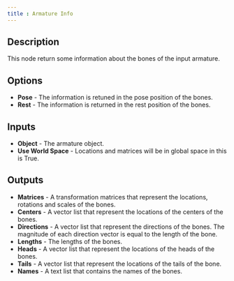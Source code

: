 ```yaml
---
title : Armature Info
---
```


## Description

This node return some information about the bones of the input armature.

## Options

- **Pose** - The information is retuned in the pose position of the bones.
- **Rest** - The information is returned in the rest position of the bones.

## Inputs

- **Object** - The armature object.
- **Use World Space** - Locations and matrices will be in global space in this
  is True.

## Outputs

- **Matrices** - A transformation matrices that represent the locations,
  rotations and scales of the bones.
- **Centers** - A vector list that represent the locations of the centers of
  the bones.
- **Directions** - A vector list that represent the directions of the bones.
  The magnitude of each direction vector is equal to the length of the bone.
- **Lengths** - The lengths of the bones.
- **Heads** - A vector list that represent the locations of the heads of the
  bones.
- **Tails** - A vector list that represent the locations of the tails of the
  bone.
- **Names** - A text list that contains the names of the bones.
